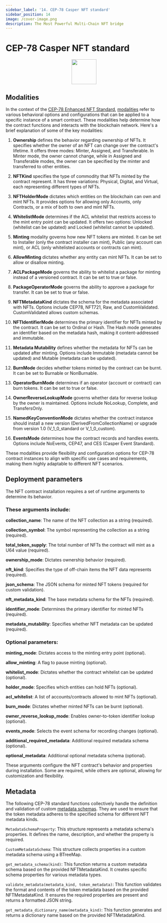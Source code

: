 ```yaml
---
sidebar_label: '14. CEP-78 Casper NFT standard'
sidebar_position: 14
image: /cover-image.png
description: The Most Powerful Multi-Chain NFT bridge
---
```


# CEP-78 Casper NFT standard

<center>

<img src="/img/standards/casper.png" alt="" width="80px"/>

</center>


## Modalities

In the context of the [CEP-78 Enhanced NFT Standard](https://github.com/casper-ecosystem/cep-78-enhanced-nft), [modalities](https://github.com/XP-NETWORK/casper-nft/blob/production/contract/src/modalities.rs) refer to various behavioral options and configurations that can be applied to a specific instance of a smart contract. These modalities help determine how the contract functions and interacts with the blockchain network. Here's a brief explanation of some of the key modalities:

1. **Ownership** defines the behavior regarding ownership of NFTs. It specifies whether the owner of an NFT can change over the contract's lifetime. It offers three modes: Minter, Assigned, and Transferable. In Minter mode, the owner cannot change, while in Assigned and Transferable modes, the owner can be specified by the minter and transferred to other entities.

2. **NFTKind** specifies the type of commodity that NFTs minted by the contract represent. It has three variations: Physical, Digital, and Virtual, each representing different types of NFTs.

3. **NFTHolderMode** dictates which entities on the blockchain can own and mint NFTs. It provides options for allowing only Accounts, only Contracts, or a mix of both to own and mint NFTs.

4. **WhitelistMode** determines if the ACL whitelist that restricts access to the mint entry point can be updated. It offers two options: Unlocked (whitelist can be updated) and Locked (whitelist cannot be updated).

5. **Minting** modality governs how new NFT tokens are minted. It can be set to Installer (only the contract installer can mint), Public (any account can mint), or ACL (only whitelisted accounts or contracts can mint).

6. **AllowMinting** dictates whether any entity can mint NFTs. It can be set to allow or disallow minting.

7. **ACLPackageMode** governs the ability to whitelist a package for minting instead of a versioned contract. It can be set to true or false.

8. **PackageOperatorMode** governs the ability to approve a package for transfer. It can be set to true or false.

9. **NFTMetadataKind** dictates the schema for the metadata associated with NFTs. Options include CEP78, NFT721, Raw, and CustomValidated. CustomValidated allows custom schemas.

10. **NFTIdentifierMode** determines the primary identifier for NFTs minted by the contract. It can be set to Ordinal or Hash. The Hash mode generates an identifier based on the metadata hash, making it content-addressed and immutable.

11. **Metadata Mutability** defines whether the metadata for NFTs can be updated after minting. Options include Immutable (metadata cannot be updated) and Mutable (metadata can be updated).

12. **BurnMode** decides whether tokens minted by the contract can be burnt. It can be set to Burnable or NonBurnable.

13. **OperatorBurnMode** determines if an operator (account or contract) can burn tokens. It can be set to true or false.

14. **OwnerReverseLookupMode** governs whether data for reverse lookup by the owner is maintained. Options include NoLookup, Complete, and TransfersOnly.

15. **NamedKeyConventionMode** dictates whether the contract instance should install a new version (DerivedFromCollectionName) or upgrade from version 1.0 (V_1_0_standard or V_1_0_custom).

16. **EventsMode** determines how the contract records and handles events. Options include NoEvents, CEP47, and CES (Casper Event Standard).

These modalities provide flexibility and configuration options for CEP-78 contract instances to align with specific use cases and requirements, making them highly adaptable to different NFT scenarios.

## Deployment parameters
The NFT contract installation requires a set of runtime arguments to determine its behavior. 

### These arguments include:

**collection_name**: The name of the NFT collection as a string (required).

**collection_symbol**: The symbol representing the collection as a string (required).

**total_token_supply**: The total number of NFTs the contract will mint as a U64 value (required).

**ownership_mode**: Dictates ownership behavior (required).

**nft_kind**: Specifies the type of off-chain items the NFT data represents (required).

**json_schema**: The JSON schema for minted NFT tokens (required for custom validation).

**nft_metadata_kind**: The base metadata schema for the NFTs (required).

**identifier_mode**: Determines the primary identifier for minted NFTs (required).

**metadata_mutability**: Specifies whether NFT metadata can be updated (required).

### Optional parameters:

**minting_mode**: Dictates access to the minting entry point (optional).

**allow_minting**: A flag to pause minting (optional).

**whitelist_mode**: Dictates whether the contract whitelist can be updated (optional).

**holder_mode**: Specifies which entities can hold NFTs (optional).

**acl_whitelist**: A list of accounts/contracts allowed to mint NFTs (optional).

**burn_mode**: Dictates whether minted NFTs can be burnt (optional).

**owner_reverse_lookup_mode**: Enables owner-to-token identifier lookup (optional).

**events_mode**: Selects the event schema for recording changes (optional).

**additional_required_metadata**: Additional required metadata schema (optional).

**optional_metadata**: Additional optional metadata schema (optional).

These arguments configure the NFT contract's behavior and properties during installation. Some are required, while others are optional, allowing for customization and flexibility.

## Metadata

The following CEP-78 standard functions collectively handle the definition and validation of custom [metadata schemas](https://github.com/XP-NETWORK/casper-nft/blob/production/contract/src/metadata.rs). They are used to ensure that the token metadata adheres to the specified schema for different NFT metadata kinds.

`MetadataSchemaProperty`: This structure represents a metadata schema's properties. It defines the name, description, and whether the property is required.

`CustomMetadataSchema`: This structure collects properties in a custom metadata schema using a BTreeMap.

`get_metadata_schema(kind)`: This function returns a custom metadata schema based on the provided NFTMetadataKind. It creates specific schema properties for various metadata types.

`validate_metadata(metadata_kind, token_metadata)`: This function validates the format and contents of the token metadata based on the provided NFTMetadataKind. It ensures the required properties are present and returns a formatted JSON string.

`get_metadata_dictionary_name(metadata_kind)`: This function generates and returns a dictionary name based on the provided NFTMetadataKind.
